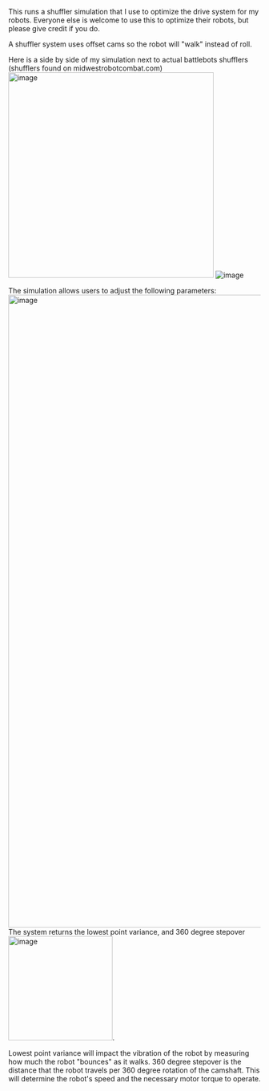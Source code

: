 This runs a shuffler simulation that I use to optimize the drive system for my robots. Everyone else is welcome to use this to optimize their robots, but please give credit if you do.

A shuffler system uses offset cams so the robot will "walk" instead of roll.

Here is a side by side of my simulation next to actual battlebots shufflers (shufflers found on midwestrobotcombat.com) 
<img width="410" alt="image" src="https://github.com/user-attachments/assets/c772c5df-d358-4c97-9111-1db1c8cc2e6f"> [](https://github-production-user-asset-6210df.s3.amazonaws.com/141258998/381576067-e3b1a8d0-ecb1-4ee1-b49f-d12c1178b6fe.png?X-Amz-Algorithm=AWS4-HMAC-SHA256&X-Amz-Credential=AKIAVCODYLSA53PQK4ZA%2F20241030%2Fus-east-1%2Fs3%2Faws4_request&X-Amz-Date=20241030T135352Z&X-Amz-Expires=300&X-Amz-Signature=85c2f2f4ab8ee8488a62e09dda657641966136ba1679fecd947fed852791f848&X-Amz-SignedHeaders=host)![image](https://github.com/user-attachments/assets/88223700-fda4-4477-84cd-d11f242d5551)


The simulation allows users to adjust the following parameters:
<img width="1263" alt="image" src="https://github.com/user-attachments/assets/c4424ba4-1e38-4418-87b5-3e24e666c7cd">
The system returns the lowest point variance, and 360 degree stepover <img width="208" alt="image" src="https://github.com/user-attachments/assets/02477fe7-e13d-4443-be31-a3dcd2d3d19c">. 

Lowest point variance will impact the vibration of the robot by measuring how much the robot "bounces" as it walks.
360 degree stepover is the distance that the robot travels per 360 degree rotation of the camshaft. This will determine the robot's speed and the necessary motor torque to operate.


